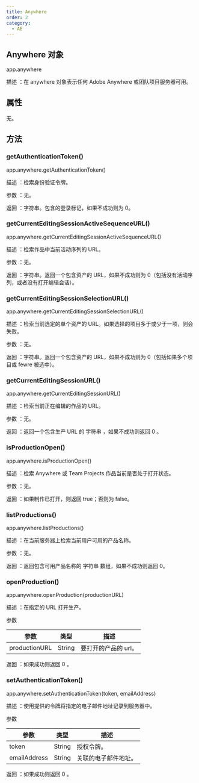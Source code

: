 ```yaml
---
title: Anywhere
order: 2
category:
  - AE
---
```


## Anywhere 对象

app.anywhere

描述 ：在 anywhere 对象表示任何 Adobe Anywhere 或团队项目服务器可用。

## 属性

无。

## 方法

### getAuthenticationToken()

app.anywhere.getAuthenticationToken()

描述 ：检索身份验证令牌。

参数 ：无。

返回 ：字符串。包含的登录标记，如果不成功则为 0。

### getCurrentEditingSessionActiveSequenceURL()

app.anywhere.getCurrentEditingSessionActiveSequenceURL()

描述 ：检索作品中当前活动序列的 URL。

参数 ：无。

返回 ：字符串。返回一个包含资产的 URL，如果不成功则为 0（包括没有活动序列，或者没有打开编辑会话）。

### getCurrentEditingSessionSelectionURL()

app.anywhere.getCurrentEditingSessionSelectionURL()

描述 ：检索当前选定的单个资产的 URL。如果选择的项目多于或少于一项，则会失败。

参数 ：无。

返回 ：字符串。返回一个包含资产的 URL，如果不成功则为 0（包括如果多个项目或 fewre 被选中）。

### getCurrentEditingSessionURL()

app.anywhere.getCurrentEditingSessionURL()

描述 ：检索当前正在编辑的作品的 URL。

参数 ：无。

返回 ：返回一个包含生产 URL 的 字符串 ，如果不成功则返回 0 。

### isProductionOpen()

app.anywhere.isProductionOpen()

描述 ：检索 Anywhere 或 Team Projects 作品当前是否处于打开状态。

参数 ：无。

返回 ：如果制作已打开，则返回 true；否则为 false。

### listProductions()

app.anywhere.listProductions()

描述 ：在当前服务器上检索当前用户可用的产品名称。

参数 ：无。

返回 ：返回包含可用产品名称的 字符串 数组，如果不成功则返回 0。

### openProduction()

app.anywhere.openProduction(productionURL)

描述 ：在指定的 URL 打开生产。

参数

| 参数          | 类型   | 描述                 |
| ------------- | ------ | -------------------- |
| productionURL | String | 要打开的产品的 url。 |

返回 ：如果成功则返回 0 。

### setAuthenticationToken()

app.anywhere.setAuthenticationToken(token, emailAddress)

描述 ：使用提供的令牌将指定的电子邮件地址记录到服务器中。

参数

| 参数         | 类型   | 描述                 |
| ------------ | ------ | -------------------- |
| token        | String | 授权令牌。           |
| emailAddress | String | 关联的电子邮件地址。 |

返回 ：如果成功则返回 0 。
